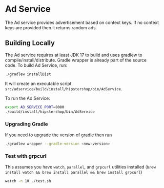 # Ad Service

The Ad service provides advertisement based on context keys. If no context keys
are provided then it returns random ads.

## Building Locally

The Ad service requires at least JDK 17 to build and uses gradlew to
compile/install/distribute. Gradle wrapper is already part of the source code.
To build Ad Service, run:

```sh
./gradlew installDist
```

It will create an executable script
`src/adservice/build/install/hipstershop/bin/AdService`.

To run the Ad Service:

```sh
export AD_SERVICE_PORT=8080
./build/install/hipstershop/bin/AdService
```

### Upgrading Gradle

If you need to upgrade the version of gradle then run

```sh
./gradlew wrapper --gradle-version <new-version>
```
### Test with grpcurl
This assumes you have `watch`, `parallel`, and `grpcurl` utilities installed (`brew install watch && brew install parallel && brew install grpcurl`)

```sh
watch -n 10 ./test.sh
```
